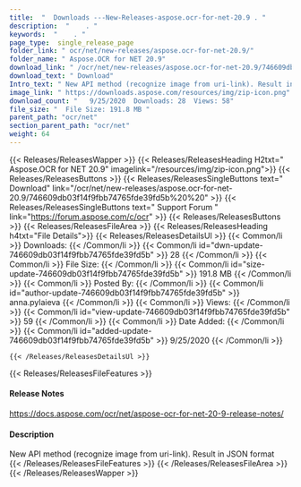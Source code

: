 ```yaml
---
title:  "  Downloads ---New-Releases-aspose.ocr-for-net-20.9 . " 
description:  "    . " 
keywords:  "    . " 
page_type:  single_release_page
folder_link: " ocr/net/new-releases/aspose.ocr-for-net-20.9/"
folder_name: " Aspose.OCR for NET 20.9"
download_link: " /ocr/net/new-releases/aspose.ocr-for-net-20.9/746609db03f14f9fbb74765fde39fd5b"
download_text: " Download"
Intro_text: " New API method (recognize image from uri-link). Result in JSON format"
image_link: " https://downloads.aspose.com/resources/img/zip-icon.png"
download_count: "   9/25/2020  Downloads: 28  Views: 58"
file_size: "  File Size: 191.8 MB "
parent_path: "ocr/net"
section_parent_path: "ocr/net"
weight: 64 
---
```


{{< Releases/ReleasesWapper >}}
  {{< Releases/ReleasesHeading H2txt=" Aspose.OCR for NET 20.9" imagelink="/resources/img/zip-icon.png">}}
  {{< Releases/ReleasesButtons >}}
    {{< Releases/ReleasesSingleButtons text=" Download" link="/ocr/net/new-releases/aspose.ocr-for-net-20.9/746609db03f14f9fbb74765fde39fd5b%20%20" >}}
    {{< Releases/ReleasesSingleButtons text=" Support Forum " link="https://forum.aspose.com/c/ocr" >}}
  {{< Releases/ReleasesButtons >}}
  {{< Releases/ReleasesFileArea >}}
    {{< Releases/ReleasesHeading h4txt="File Details">}}
    {{< Releases/ReleasesDetailsUl >}}
            {{< Common/li  >}} Downloads: {{< /Common/li >}} 
      {{< Common/li id="dwn-update-746609db03f14f9fbb74765fde39fd5b" >}} 28 {{< /Common/li >}} 
      {{< Common/li  >}} File Size: {{< /Common/li >}} 
      {{< Common/li id="size-update-746609db03f14f9fbb74765fde39fd5b" >}} 191.8 MB {{< /Common/li >}} 
      {{< Common/li  >}} Posted By: {{< /Common/li >}} 
      {{< Common/li id="author-update-746609db03f14f9fbb74765fde39fd5b" >}} anna.pylaieva {{< /Common/li >}} 
      {{< Common/li  >}} Views: {{< /Common/li >}} 
      {{< Common/li id="view-update-746609db03f14f9fbb74765fde39fd5b" >}} 59 {{< /Common/li >}} 
      {{< Common/li  >}} Date Added: {{< /Common/li >}} 
      {{< Common/li id="added-update-746609db03f14f9fbb74765fde39fd5b" >}} 9/25/2020 {{< /Common/li >}} 

    {{< /Releases/ReleasesDetailsUl >}}

  {{< Releases/ReleasesFileFeatures >}}
      <h4>Release Notes</h4><div><a href="https://docs.aspose.com/ocr/net/aspose-ocr-for-net-20-9-release-notes/">https://docs.aspose.com/ocr/net/aspose-ocr-for-net-20-9-release-notes/</a></div><h4>Description</h4><div class="HTMLDescription">New API method (recognize image from uri-link). Result in JSON format</div>
  {{< /Releases/ReleasesFileFeatures >}}
 {{< /Releases/ReleasesFileArea >}}
{{< /Releases/ReleasesWapper >}}


